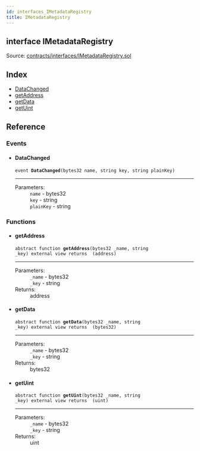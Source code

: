 ```yaml
---
id: interfaces_IMetadataRegistry
title: IMetadataRegistry
---
```


<div class="contract-doc"><div class="contract"><h2 class="contract-header"><span class="contract-kind">interface</span> IMetadataRegistry</h2><div class="source">Source: <a href="https://github.com/poanetwork/posdao-contracts/blob/v0.1.0/contracts/interfaces/IMetadataRegistry.sol" target="_blank">contracts/interfaces/IMetadataRegistry.sol</a></div></div><div class="index"><h2>Index</h2><ul><li><a href="interfaces_IMetadataRegistry.html#DataChanged">DataChanged</a></li><li><a href="interfaces_IMetadataRegistry.html#getAddress">getAddress</a></li><li><a href="interfaces_IMetadataRegistry.html#getData">getData</a></li><li><a href="interfaces_IMetadataRegistry.html#getUint">getUint</a></li></ul></div><div class="reference"><h2>Reference</h2><div class="events"><h3>Events</h3><ul><li><div class="item event"><span id="DataChanged" class="anchor-marker"></span><h4 class="name">DataChanged</h4><div class="body"><code class="signature">event <strong>DataChanged</strong><span>(bytes32 name, string key, string plainKey) </span></code><hr/><dl><dt><span class="label-parameters">Parameters:</span></dt><dd><div><code>name</code> - bytes32</div><div><code>key</code> - string</div><div><code>plainKey</code> - string</div></dd></dl></div></div></li></ul></div><div class="functions"><h3>Functions</h3><ul><li><div class="item function"><span id="getAddress" class="anchor-marker"></span><h4 class="name">getAddress</h4><div class="body"><code class="signature"><span>abstract </span>function <strong>getAddress</strong><span>(bytes32 _name, string _key) </span><span>external </span><span>view </span><span>returns  (address) </span></code><hr/><dl><dt><span class="label-parameters">Parameters:</span></dt><dd><div><code>_name</code> - bytes32</div><div><code>_key</code> - string</div></dd><dt><span class="label-return">Returns:</span></dt><dd>address</dd></dl></div></div></li><li><div class="item function"><span id="getData" class="anchor-marker"></span><h4 class="name">getData</h4><div class="body"><code class="signature"><span>abstract </span>function <strong>getData</strong><span>(bytes32 _name, string _key) </span><span>external </span><span>view </span><span>returns  (bytes32) </span></code><hr/><dl><dt><span class="label-parameters">Parameters:</span></dt><dd><div><code>_name</code> - bytes32</div><div><code>_key</code> - string</div></dd><dt><span class="label-return">Returns:</span></dt><dd>bytes32</dd></dl></div></div></li><li><div class="item function"><span id="getUint" class="anchor-marker"></span><h4 class="name">getUint</h4><div class="body"><code class="signature"><span>abstract </span>function <strong>getUint</strong><span>(bytes32 _name, string _key) </span><span>external </span><span>view </span><span>returns  (uint) </span></code><hr/><dl><dt><span class="label-parameters">Parameters:</span></dt><dd><div><code>_name</code> - bytes32</div><div><code>_key</code> - string</div></dd><dt><span class="label-return">Returns:</span></dt><dd>uint</dd></dl></div></div></li></ul></div></div></div>
